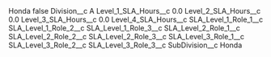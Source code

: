 <?xml version="1.0" encoding="UTF-8"?>
<CustomMetadata xmlns="http://soap.sforce.com/2006/04/metadata" xmlns:xsi="http://www.w3.org/2001/XMLSchema-instance" xmlns:xsd="http://www.w3.org/2001/XMLSchema">
    <label>Honda</label>
    <protected>false</protected>
    <values>
        <field>Division__c</field>
        <value xsi:type="xsd:string">A</value>
    </values>
    <values>
        <field>Level_1_SLA_Hours__c</field>
        <value xsi:type="xsd:double">0.0</value>
    </values>
    <values>
        <field>Level_2_SLA_Hours__c</field>
        <value xsi:type="xsd:double">0.0</value>
    </values>
    <values>
        <field>Level_3_SLA_Hours__c</field>
        <value xsi:type="xsd:double">0.0</value>
    </values>
    <values>
        <field>Level_4_SLA_Hours__c</field>
        <value xsi:nil="true"/>
    </values>
    <values>
        <field>SLA_Level_1_Role_1__c</field>
        <value xsi:nil="true"/>
    </values>
    <values>
        <field>SLA_Level_1_Role_2__c</field>
        <value xsi:nil="true"/>
    </values>
    <values>
        <field>SLA_Level_1_Role_3__c</field>
        <value xsi:nil="true"/>
    </values>
    <values>
        <field>SLA_Level_2_Role_1__c</field>
        <value xsi:nil="true"/>
    </values>
    <values>
        <field>SLA_Level_2_Role_2__c</field>
        <value xsi:nil="true"/>
    </values>
    <values>
        <field>SLA_Level_2_Role_3__c</field>
        <value xsi:nil="true"/>
    </values>
    <values>
        <field>SLA_Level_3_Role_1__c</field>
        <value xsi:nil="true"/>
    </values>
    <values>
        <field>SLA_Level_3_Role_2__c</field>
        <value xsi:nil="true"/>
    </values>
    <values>
        <field>SLA_Level_3_Role_3__c</field>
        <value xsi:nil="true"/>
    </values>
    <values>
        <field>SubDivision__c</field>
        <value xsi:type="xsd:string">Honda</value>
    </values>
</CustomMetadata>
